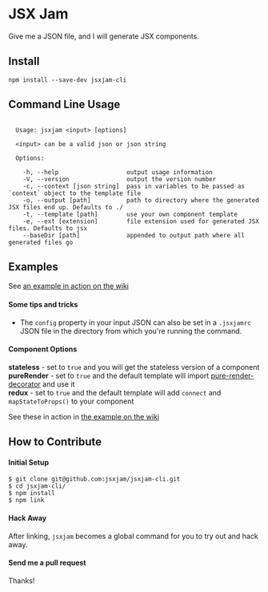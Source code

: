 # JSX Jam

Give me a JSON file, and I will generate JSX components.  


## Install

```
npm install --save-dev jsxjam-cli
```

## Command Line Usage
```

  Usage: jsxjam <input> [options]

  <input> can be a valid json or json string

  Options:

    -h, --help                   output usage information
    -V, --version                output the version number
    -c, --context [json string]  pass in variables to be passed as `context` object to the template file
    -o, --output [path]          path to directory where the generated JSX files end up. Defaults to ./
    -t, --template [path]        use your own component template
    -e, --ext [extension]        file extension used for generated JSX files. Defaults to jsx
    --baseDir [path]             appended to output path where all generated files go

```

## Examples 
See [an example in action on the wiki](https://github.com/jsxjam/jsxjam-cli/wiki/Example)

#### Some tips and tricks

- The `config` property in your input JSON can also be set in a `.jsxjamrc` JSON file in the directory from which you're running the command. 

#### Component Options
__stateless__ - set to `true` and you will get the stateless version of a component  
__pureRender__ - set to `true` and the default template will import [pure-render-decorator](https://www.npmjs.com/package/pure-render-decorator) and use it  
__redux__ - set to `true` and the default template will add `connect` and `mapStateToProps()` to your component  

See these in action in [the example on the wiki](https://github.com/jsxjam/jsxjam-cli/wiki/Example)

## How to Contribute
#### Initial Setup
```
$ git clone git@github.com:jsxjam/jsxjam-cli.git
$ cd jsxjam-cli/
$ npm install
$ npm link
```

#### Hack Away
After linking, `jsxjam` becomes a global command for you to try out and hack away. 

#### Send me a pull request
Thanks!